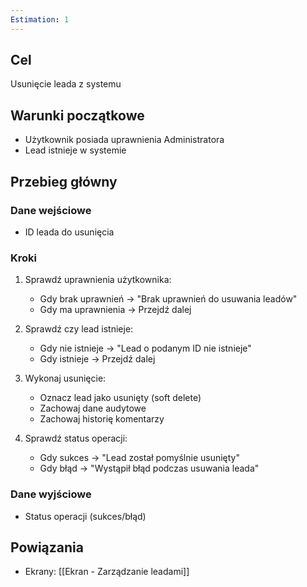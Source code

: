 ```yaml
---
Estimation: 1
---
```


## Cel

Usunięcie leada z systemu

## Warunki początkowe

- Użytkownik posiada uprawnienia Administratora
- Lead istnieje w systemie

## Przebieg główny

### Dane wejściowe

- ID leada do usunięcia

### Kroki

1. Sprawdź uprawnienia użytkownika:
   - Gdy brak uprawnień → "Brak uprawnień do usuwania leadów"
   - Gdy ma uprawnienia → Przejdź dalej

2. Sprawdź czy lead istnieje:
   - Gdy nie istnieje → "Lead o podanym ID nie istnieje"
   - Gdy istnieje → Przejdź dalej

3. Wykonaj usunięcie:
   - Oznacz lead jako usunięty (soft delete)
   - Zachowaj dane audytowe
   - Zachowaj historię komentarzy

4. Sprawdź status operacji:
   - Gdy sukces → "Lead został pomyślnie usunięty"
   - Gdy błąd → "Wystąpił błąd podczas usuwania leada"

### Dane wyjściowe

- Status operacji (sukces/błąd)

## Powiązania

- Ekrany: [[Ekran - Zarządzanie leadami]]
